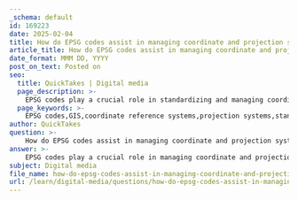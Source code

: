 ```yaml
---
_schema: default
id: 169223
date: 2025-02-04
title: How do EPSG codes assist in managing coordinate and projection systems in GIS?
article_title: How do EPSG codes assist in managing coordinate and projection systems in GIS?
date_format: MMM DD, YYYY
post_on_text: Posted on
seo:
  title: QuickTakes | Digital media
  page_description: >-
    EPSG codes play a crucial role in standardizing and managing coordinate reference systems in GIS, facilitating data compatibility, ease of use, and accurate spatial analysis.
  page_keywords: >-
    EPSG codes,GIS,coordinate reference systems,projection systems,standardization,data compatibility,metadata interpretation,spatial analysis,geospatial data
author: QuickTakes
question: >-
    How do EPSG codes assist in managing coordinate and projection systems in GIS?
answer: >-
    EPSG codes play a crucial role in managing coordinate and projection systems in Geographic Information Systems (GIS). Here’s how they assist in this context:\n\n1. **Standardization**: EPSG codes provide a standardized way to reference coordinate reference systems (CRS) and projection systems. Each EPSG code corresponds to a specific CRS, which includes details about the projection method, datum, and units of measurement. This standardization helps ensure consistency across different GIS applications and datasets.\n\n2. **Ease of Use**: When working with spatial data, users can easily select the appropriate EPSG code for their area of interest. For example, EPSG 26910 is specifically designed for the Vancouver area, providing a more accurate representation of geographic features compared to global projections like the Mercator. This ease of selection helps users avoid errors that could arise from using an inappropriate projection.\n\n3. **Data Compatibility**: Different datasets may use different coordinate systems. By using EPSG codes, GIS professionals can quickly identify and convert between these systems, ensuring that data from various sources can be accurately overlaid and analyzed together. This is particularly important when importing shapefiles or other geospatial data formats that may not specify their CRS.\n\n4. **Metadata Interpretation**: EPSG codes are often included in the metadata of GIS datasets. This inclusion allows users to understand the spatial reference of the data they are working with, which is essential for accurate spatial analysis and visualization. Knowing the EPSG code helps users assess the suitability of the data for their specific project needs.\n\n5. **Access to Information**: Resources like the EPSG Geodetic Parameter Registry (epsg.io) provide detailed information about each EPSG code, including its area of use, accuracy, and transformation parameters. This information is invaluable for GIS professionals when selecting the right projection for their analysis.\n\n6. **Facilitating Spatial Analysis**: Accurate coordinate systems are essential for spatial analysis tasks, such as measuring distances, calculating areas, and performing overlay analyses. EPSG codes help ensure that these calculations are based on the correct spatial reference, leading to more reliable results.\n\nIn summary, EPSG codes are fundamental in GIS for ensuring that coordinate and projection systems are used correctly, facilitating data interoperability, and enhancing the accuracy of spatial analyses. They serve as a critical tool for GIS professionals in managing and interpreting spatial data effectively.
subject: Digital media
file_name: how-do-epsg-codes-assist-in-managing-coordinate-and-projection-systems-in-gis.md
url: /learn/digital-media/questions/how-do-epsg-codes-assist-in-managing-coordinate-and-projection-systems-in-gis
---
```


&nbsp;